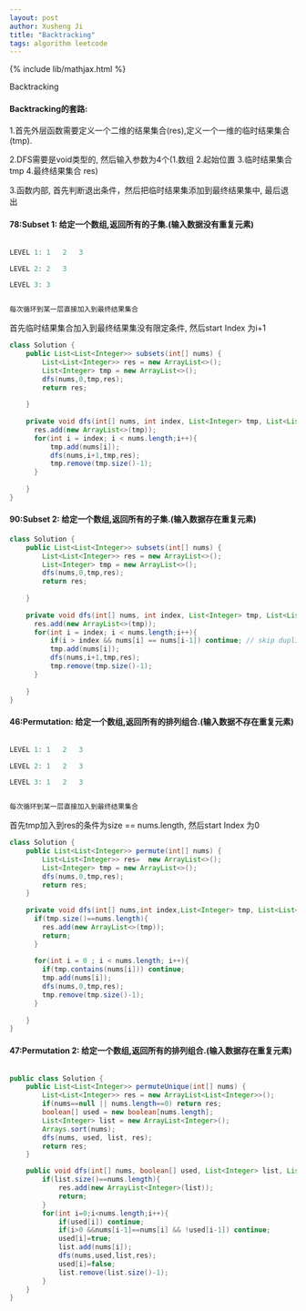 ```yaml
---
layout: post
author: Xusheng Ji
title: "Backtracking"
tags: algorithm leetcode
---
```


{% include lib/mathjax.html %}


<script type="text/javascript" async
  src="https://cdnjs.cloudflare.com/ajax/libs/mathjax/2.7.5/MathJax.js?config=TeX-MML-AM_CHTML">
</script>

<script type="text/x-mathjax-config">
  MathJax.Hub.Config({
    extensions: [
      "MathMenu.js",
      "MathZoom.js",
      "AssistiveMML.js",
      "a11y/accessibility-menu.js"
    ],
    jax: ["input/TeX", "output/CommonHTML"],
    TeX: {
      extensions: [
        "AMSmath.js",
        "AMSsymbols.js",
        "noErrors.js",
        "noUndefined.js",
      ]
    }
  });
</script>



Backtracking   

#### Backtracking的套路:

1.首先外层函数需要定义一个二维的结果集合(res),定义一个一维的临时结果集合(tmp).


2.DFS需要是void类型的, 然后输入参数为4个(1.数组 2.起始位置 3.临时结果集合tmp 4.最终结果集合 res)


3.函数内部, 首先判断退出条件，然后把临时结果集添加到最终结果集中, 最后退出




#### 78:Subset 1: 给定一个数组,返回所有的子集.(输入数据没有重复元素)

```c

LEVEL 1: 1   2   3

LEVEL 2: 2   3   

LEVEL 3: 3   


每次循环到某一层直接加入到最终结果集合
```

首先临时结果集合加入到最终结果集没有限定条件, 然后start Index 为i+1


```java
class Solution {
    public List<List<Integer>> subsets(int[] nums) {
        List<List<Integer>> res = new ArrayList<>();
        List<Integer> tmp = new ArrayList<>();
        dfs(nums,0,tmp,res);
        return res;
      
    }
  
    private void dfs(int[] nums, int index, List<Integer> tmp, List<List<Integer>> res){
      res.add(new ArrayList<>(tmp));
      for(int i = index; i < nums.length;i++){
          tmp.add(nums[i]);
          dfs(nums,i+1,tmp,res);
          tmp.remove(tmp.size()-1);
      }
      
    }
}
```


#### 90:Subset 2: 给定一个数组,返回所有的子集.(输入数据存在重复元素)

```java
class Solution {
    public List<List<Integer>> subsets(int[] nums) {
        List<List<Integer>> res = new ArrayList<>();
        List<Integer> tmp = new ArrayList<>();
        dfs(nums,0,tmp,res);
        return res;
      
    }
  
    private void dfs(int[] nums, int index, List<Integer> tmp, List<List<Integer>> res){
      res.add(new ArrayList<>(tmp));
      for(int i = index; i < nums.length;i++){
          if(i > index && nums[i] == nums[i-1]) continue; // skip duplicates
          tmp.add(nums[i]);
          dfs(nums,i+1,tmp,res);
          tmp.remove(tmp.size()-1);
      }
      
    }
}
```



#### 46:Permutation: 给定一个数组,返回所有的排列组合.(输入数据不存在重复元素)


```c

LEVEL 1: 1   2   3

LEVEL 2: 1   2   3   

LEVEL 3: 1   2   3   


每次循环到某一层直接加入到最终结果集合
```


首先tmp加入到res的条件为size == nums.length, 然后start Index 为0


```java
class Solution {
    public List<List<Integer>> permute(int[] nums) {
        List<List<Integer>> res=  new ArrayList<>();
        List<Integer> tmp = new ArrayList<>();
        dfs(nums,0,tmp,res);
        return res;
    }
  
    private void dfs(int[] nums,int index,List<Integer> tmp, List<List<Integer>> res){
      if(tmp.size()==nums.length){
        res.add(new ArrayList<>(tmp));
        return;
      }
      
      for(int i = 0 ; i < nums.length; i++){
        if(tmp.contains(nums[i])) continue;
        tmp.add(nums[i]);
        dfs(nums,0,tmp,res);
        tmp.remove(tmp.size()-1);
      }
      
    }
}
```


#### 47:Permutation 2: 给定一个数组,返回所有的排列组合.(输入数据存在重复元素)


```java

public class Solution {
    public List<List<Integer>> permuteUnique(int[] nums) {
        List<List<Integer>> res = new ArrayList<List<Integer>>();
        if(nums==null || nums.length==0) return res;
        boolean[] used = new boolean[nums.length];
        List<Integer> list = new ArrayList<Integer>();
        Arrays.sort(nums);
        dfs(nums, used, list, res);
        return res;
    }

    public void dfs(int[] nums, boolean[] used, List<Integer> list, List<List<Integer>> res){
        if(list.size()==nums.length){
            res.add(new ArrayList<Integer>(list));
            return;
        }
        for(int i=0;i<nums.length;i++){
            if(used[i]) continue;
            if(i>0 &&nums[i-1]==nums[i] && !used[i-1]) continue;
            used[i]=true;
            list.add(nums[i]);
            dfs(nums,used,list,res);
            used[i]=false;
            list.remove(list.size()-1);
        }
    }
}



```




